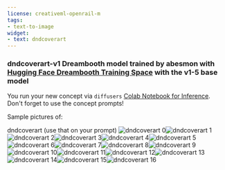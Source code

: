 ```yaml
---
license: creativeml-openrail-m
tags:
- text-to-image
widget:
- text: dndcoverart
---
```

### dndcoverart-v1 Dreambooth model trained by abesmon with [Hugging Face Dreambooth Training Space](https://huggingface.co/spaces/multimodalart/dreambooth-training) with the v1-5 base model

You run your new concept via `diffusers` [Colab Notebook for Inference](https://colab.research.google.com/github/huggingface/notebooks/blob/main/diffusers/sd_dreambooth_inference.ipynb). Don't forget to use the concept prompts! 

Sample pictures of:
  
  
  
  
  
  
  
  
  
  
  
  
  
  
  
  
dndcoverart (use that on your prompt) 
![dndcoverart 0](https://huggingface.co/abesmon/dndcoverart-v1/resolve/main/concept_images/dndcoverart_%2812%29.jpg)![dndcoverart 1](https://huggingface.co/abesmon/dndcoverart-v1/resolve/main/concept_images/dndcoverart_%288%29.jpg)![dndcoverart 2](https://huggingface.co/abesmon/dndcoverart-v1/resolve/main/concept_images/dndcoverart_%283%29.jpg)![dndcoverart 3](https://huggingface.co/abesmon/dndcoverart-v1/resolve/main/concept_images/dndcoverart_%2815%29.jpg)![dndcoverart 4](https://huggingface.co/abesmon/dndcoverart-v1/resolve/main/concept_images/dndcoverart_%2817%29.jpg)![dndcoverart 5](https://huggingface.co/abesmon/dndcoverart-v1/resolve/main/concept_images/dndcoverart_%2814%29.jpg)![dndcoverart 6](https://huggingface.co/abesmon/dndcoverart-v1/resolve/main/concept_images/dndcoverart_%2810%29.jpg)![dndcoverart 7](https://huggingface.co/abesmon/dndcoverart-v1/resolve/main/concept_images/dndcoverart_%286%29.jpg)![dndcoverart 8](https://huggingface.co/abesmon/dndcoverart-v1/resolve/main/concept_images/dndcoverart_%287%29.jpg)![dndcoverart 9](https://huggingface.co/abesmon/dndcoverart-v1/resolve/main/concept_images/dndcoverart_%282%29.jpg)![dndcoverart 10](https://huggingface.co/abesmon/dndcoverart-v1/resolve/main/concept_images/dndcoverart_%2813%29.jpg)![dndcoverart 11](https://huggingface.co/abesmon/dndcoverart-v1/resolve/main/concept_images/dndcoverart_%2816%29.jpg)![dndcoverart 12](https://huggingface.co/abesmon/dndcoverart-v1/resolve/main/concept_images/dndcoverart_%2811%29.jpg)![dndcoverart 13](https://huggingface.co/abesmon/dndcoverart-v1/resolve/main/concept_images/dndcoverart_%289%29.jpg)![dndcoverart 14](https://huggingface.co/abesmon/dndcoverart-v1/resolve/main/concept_images/dndcoverart_%284%29.jpg)![dndcoverart 15](https://huggingface.co/abesmon/dndcoverart-v1/resolve/main/concept_images/dndcoverart_%285%29.jpg)![dndcoverart 16](https://huggingface.co/abesmon/dndcoverart-v1/resolve/main/concept_images/dndcoverart_%281%29.jpg)
